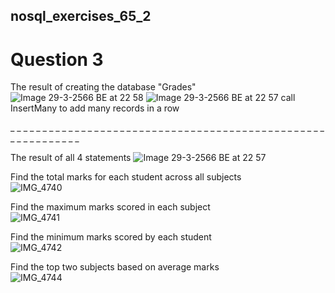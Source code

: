 ## nosql_exercises_65_2

# Question 3
The result of creating the database "Grades"
![Image 29-3-2566 BE at 22 58](https://user-images.githubusercontent.com/92812914/228854854-60ee1c2f-c873-40e8-8dfe-063d343a943c.jpeg)
![Image 29-3-2566 BE at 22 57](https://user-images.githubusercontent.com/92812914/228854828-0b36bf66-a175-4e1d-a854-550be2f2889d.jpeg)
call InsertMany to add many records in a row



_ _ _ _ _ _ _ _ _ _ _ _ _ _ _ _ _ _ _ _ _ _ _ _ _ _ _ _ _ _ _ _ _ _ _ _ _ _ _ _ _ _ _ _ _ _ _ _ _ _ _ _ _ _ _ _ _ _ _ _<br />



The result of all 4 statements 
![Image 29-3-2566 BE at 22 57](https://user-images.githubusercontent.com/92812914/228854784-5496062f-8dc9-49f0-bc84-0caa65f70e07.jpeg)

Find the total marks for each student across all subjects <br />
![IMG_4740](https://user-images.githubusercontent.com/92812914/228853988-cd0c0a47-d236-42c2-9e1c-c83b9eb9c08f.jpeg)


Find the maximum marks scored in each subject <br />
![IMG_4741](https://user-images.githubusercontent.com/92812914/228854007-3f69eecc-cbeb-42b9-acb3-722e048547b0.jpeg)


Find the minimum marks scored by each student <br />
![IMG_4742](https://user-images.githubusercontent.com/92812914/228854010-e7c1e399-69fe-43ef-819f-a5a6e28bfc84.jpeg)


Find the top two subjects based on average marks <br />
![IMG_4744](https://user-images.githubusercontent.com/92812914/228854014-bc9ef419-c4af-4f35-8761-f84abafeff28.jpeg)
